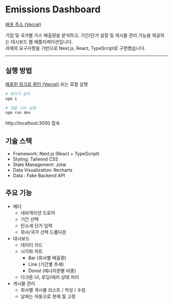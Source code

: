 # Emissions Dashboard

[배포 주소 (Vercel)](https://)

기업 및 국가별 가스 배출량을 분석하고, 기간/단가 설정 및 게시물 관리 기능을 제공하는 대시보드 웹 애플리케이션입니다.  
과제의 요구사항을 기반으로 Next.js, React, TypeScript로 구현했습니다.

---

## 실행 방법

[배포된 링크로 확인 (Vercel)](https://) 또는 로컬 실행
```bash
# 패키지 설치
npm i

# 개발 서버 실행
npm run dev
```
http://localhost:3000 접속

## 기술 스택
- Framework: Next.js (React + TypeScript)
- Styling: Tailwind CSS
- State Management: Jotai
- Data Visualization: Recharts
- Data : Fake Backend API

## 주요 기능
- 헤더
    - 네비게이션 드로어
    - 기간 선택
    - 탄소세 단가 입력
    - 회사/국가 선택 드롭다운
- 대시보드
    - 데이터 카드
    - 시각화 차트
        - Bar (회사별 배출량)
        - Line (기간별 추세)
        - Donut (에너지원별 비중)
    - 다크톤 UI, 로딩/에러 상태 처리
- 게시물 관리
    - 회사별 게시물 리스트 / 작성 / 수정
    - 날짜는 자동으로 현재 월 고정